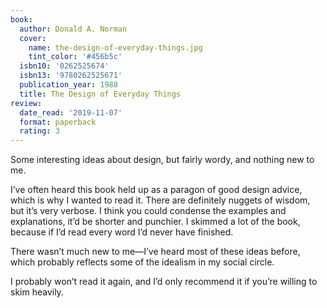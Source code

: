 ```yaml
---
book:
  author: Donald A. Norman
  cover:
    name: the-design-of-everyday-things.jpg
    tint_color: '#456b5c'
  isbn10: '0262525674'
  isbn13: '9780262525671'
  publication_year: 1988
  title: The Design of Everyday Things
review:
  date_read: '2019-11-07'
  format: paperback
  rating: 3
---
```


Some interesting ideas about design, but fairly wordy, and nothing new to me.

I’ve often heard this book held up as a paragon of good design advice, which is why I wanted to read it. There are definitely nuggets of wisdom, but it’s very verbose. I think you could condense the examples and explanations, it’d be shorter and punchier. I skimmed a lot of the book, because if I’d read every word I’d never have finished.

There wasn’t much new to me—I’ve heard most of these ideas before, which probably reflects some of the idealism in my social circle.

I probably won’t read it again, and I’d only recommend it if you’re willing to skim heavily.